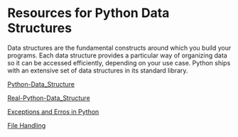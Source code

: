 # Resources for Python Data Structures
Data structures are the fundamental constructs around which you build your programs. Each data structure provides a particular way of organizing data so it can be accessed efficiently, depending on your use case. Python ships with an extensive set of data structures in its standard library.

[Python-Data_Structure](https://docs.python.org/3/tutorial/datastructures.html)

[Real-Python-Data_Structure](https://realpython.com/python-data-structures/)

[Exceptions and Erros in Python](https://docs.python.org/3/library/exceptions.html)

[File Handling](https://pynative.com/python/file-handling/)